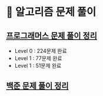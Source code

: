 # 🔗 알고리즘 문제 풀이
## [프로그래머스 문제 풀이 정리](https://velog.io/@049494/series/%EC%BD%94%ED%85%8C%ED%94%84%EB%A1%9C%EA%B7%B8%EB%9E%98%EB%A8%B8%EC%8A%A4)
- Level 0 : 224문제 완료
- Level 1 : 77문제 완료
- Level 1 : 51문제 완료

## [백준 문제 풀이 정리](https://velog.io/@049494/series/%EB%B0%B1%EC%A4%80-NodeJS)
